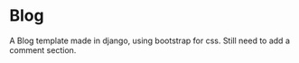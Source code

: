 # Blog
A Blog template made in django, using bootstrap for css. Still need to add a comment section.
